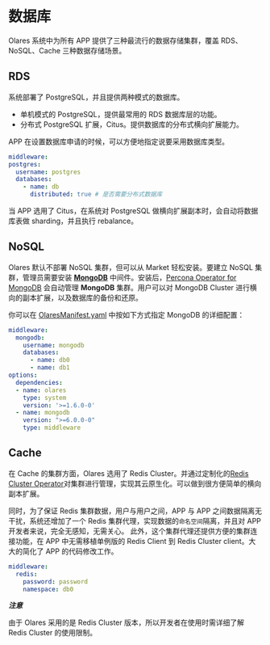 # 数据库

Olares 系统中为所有 APP 提供了三种最流行的数据存储集群，覆盖 RDS、NoSQL、Cache 三种数据存储场景。

## RDS

系统部署了 PostgreSQL，并且提供两种模式的数据库。

- 单机模式的 PostgreSQL，提供最常用的 RDS 数据库层的功能。
- 分布式 PostgreSQL 扩展，Citus。提供数据库的分布式横向扩展能力。

APP 在设置数据库申请的时候，可以方便地指定说要采用数据库类型。

```yaml
middleware:
postgres:
  username: postgres
  databases:
    - name: db
      distributed: true # 是否需要分布式数据库
```

当 APP 选用了 Citus，在系统对 PostgreSQL 做横向扩展副本时，会自动将数据库表做 sharding，并且执行 rebalance。

## NoSQL

Olares 默认不部署 NoSQL 集群，但可以从 Market 轻松安装。要建立 NoSQL 集群，管理员需要安装 [**MongoDB**](https://market.olares.com/middleware/mongodb) 中间件。安装后，[Percona Operator for MongoDB](https://github.com/percona/percona-server-mongodb-operator) 会自动管理 **MongoDB** 集群。用户可以对 MongoDB Cluster 进行横向的副本扩展，以及数据库的备份和还原。

你可以在 [OlaresManifest.yaml](../package/manifest.md#middleware) 中按如下方式指定 MongoDB 的详细配置：

```yaml
middleware:
  mongodb:
    username: mongodb
    databases:
      - name: db0
      - name: db1
options:
  dependencies:
  - name: olares
    type: system
    version: '>=1.6.0-0'
  - name: mongodb
    version: ">=6.0.0-0"
    type: middleware      
```

## Cache

在 Cache 的集群方面，Olares 选用了 Redis Cluster。并通过定制化的[Redis Cluster Operator](https://github.com/beclab/redis-cluster-operator)对集群进行管理，实现其云原生化。可以做到很方便简单的横向副本扩展。

同时，为了保证 Redis 集群数据，用户与用户之间，APP 与 APP 之间数据隔离无干扰，系统还增加了一个 Redis 集群代理，实现数据的`命名空间`隔离，并且对 APP 开发者来说，完全无感知，无需关心。
此外，这个集群代理还提供方便的集群连接功能，在 APP 中无需移植单例版的 Redis Client 到 Redis Cluster client。大大的简化了 APP 的代码修改工作。

```Yaml
middleware:
  redis:
    password: password
    namespace: db0
```

**_注意_**

由于 Olares 采用的是 Redis Cluster 版本，所以开发者在使用时需详细了解 Redis Cluster 的使用限制。
